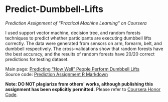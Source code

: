 # Predict-Dumbbell-Lifts
_Prediction Assignment of "Practical Machine Learning" on Coursera_

I used support vector machine, decision tree, and random forests techniques to predict whether participants are executing dumbbell lifts correctly. The data were generated from sensors on arm, forearm, belt, and dumbbell respectively. The cross-validations show that random forests have the best accuracy, and the results of random forests have 20/20 correct predictions for testing dataset.

Main page: [Predicting “How Well” People Perform Dumbbell Lifts](https://corytu.github.io/Predict-Dumbbell-Lifts/Prediction_Assignment.html)<br>
Source code: [Prediction Assignment R Markdown](Prediction_Assignment.Rmd)

__Note: DO NOT plagiarize from others' works, although publishing this assignment has been explicitly permitted.__ Please refer to [Coursera Honor Code](https://learner.coursera.help/hc/en-us/articles/209818863-Coursera-Honor-Code).
